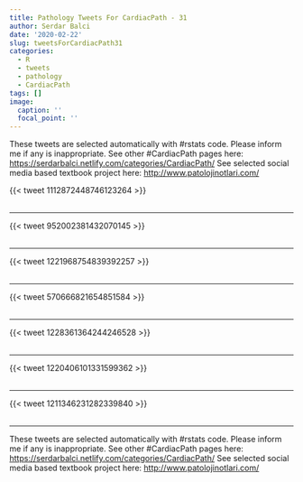 ```yaml
---
title: Pathology Tweets For CardiacPath - 31
author: Serdar Balci
date: '2020-02-22'
slug: tweetsForCardiacPath31
categories:
  - R
  - tweets
  - pathology
  - CardiacPath
tags: []
image:
  caption: ''
  focal_point: ''
---
```



These tweets are selected automatically with #rstats code. Please inform me if any is inappropriate.
See other #CardiacPath pages here: https://serdarbalci.netlify.com/categories/CardiacPath/ 
See selected social media based textbook project here: http://www.patolojinotlari.com/

{{< tweet 1112872448746123264 >}}
<br>
<br>
<hr>
{{< tweet 952002381432070145 >}}
<br>
<br>
<hr>
{{< tweet 1221968754839392257 >}}
<br>
<br>
<hr>
{{< tweet 570666821654851584 >}}
<br>
<br>
<hr>
{{< tweet 1228361364244246528 >}}
<br>
<br>
<hr>
{{< tweet 1220406101331599362 >}}
<br>
<br>
<hr>
{{< tweet 1211346231282339840 >}}
<br>
<br>
<hr>


These tweets are selected automatically with #rstats code. Please inform me if any is inappropriate.
See other #CardiacPath pages here: https://serdarbalci.netlify.com/categories/CardiacPath/ 
See selected social media based textbook project here: http://www.patolojinotlari.com/
